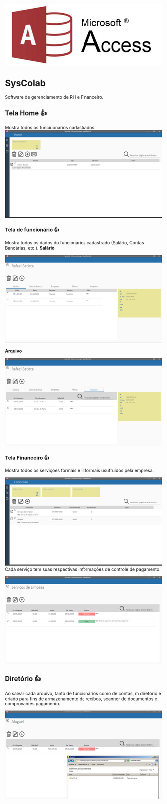 ![Logo](https://github.com/rafaelbatistaroque/SysColab/blob/master/SYSCOLAB/img/MsAccessLogo.jpg)
# SysColab
Software de gerenciamento de RH e Financeiro.

## Tela Home :+1:
Mostra todos os funciuonários cadastrados.
![telaHome](https://github.com/rafaelbatistaroque/SysColab/blob/master/SYSCOLAB/img/Slide1.PNG)

### Tela de funcionário :+1:
Mostra todos os dados do funcionários cadastrado (Salário, Contas Bancárias, etc.).
**Salário**

![telaFuncionario](https://github.com/rafaelbatistaroque/SysColab/blob/master/SYSCOLAB/img/Slide2.PNG)

**Arquivo**

![telaFuncionario](https://github.com/rafaelbatistaroque/SysColab/blob/master/SYSCOLAB/img/Slide3.PNG)

### Tela Financeiro :+1:
Mostra todos os serviçoes formais e informais usufruidos pela empresa.

![telaFuncionario](https://github.com/rafaelbatistaroque/SysColab/blob/master/SYSCOLAB/img/Slide4.PNG)
Cada serviço tem suas respectivas informações de controle de pagamento.

![telaFuncionario](https://github.com/rafaelbatistaroque/SysColab/blob/master/SYSCOLAB/img/Slide5.PNG)

## Diretório :+1:
Ao salvar cada arquivo, tanto de funcionários como de contas, m diretório é criado para fins de armazenamento de recibos, scanner de documentos e comprovantes pagamento.

![telaFuncionario](https://github.com/rafaelbatistaroque/SysColab/blob/master/SYSCOLAB/img/Slide6.PNG)
